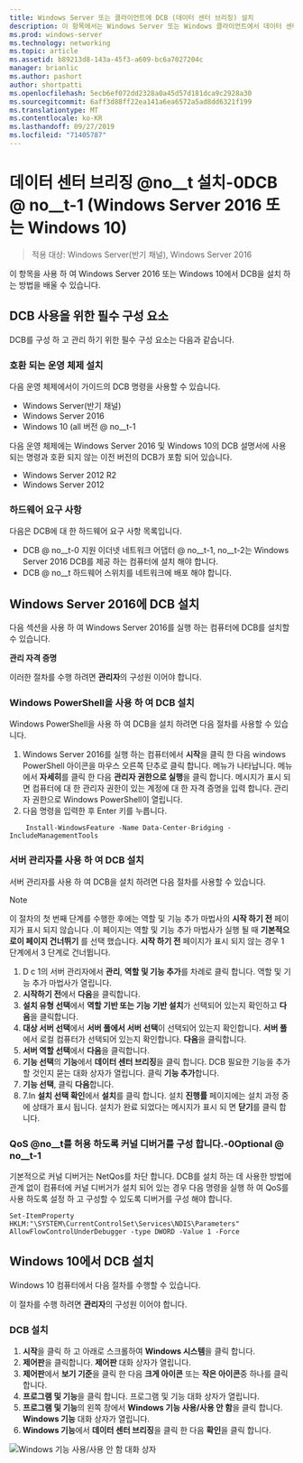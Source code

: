 ```yaml
---
title: Windows Server 또는 클라이언트에 DCB (데이터 센터 브리징) 설치
description: 이 항목에서는 Windows Server 또는 Windows 클라이언트에서 데이터 센터 브리징을 설치 하는 방법에 대 한 지침을 제공 합니다.
ms.prod: windows-server
ms.technology: networking
ms.topic: article
ms.assetid: b89213d8-143a-45f3-a609-bc6a7027204c
manager: brianlic
ms.author: pashort
author: shortpatti
ms.openlocfilehash: 5ecb6ef072dd2328a0a45d57d181dca9c2928a30
ms.sourcegitcommit: 6aff3d88ff22ea141a6ea6572a5ad8dd6321f199
ms.translationtype: MT
ms.contentlocale: ko-KR
ms.lasthandoff: 09/27/2019
ms.locfileid: "71405787"
---
```

# <a name="install-data-center-bridging-dcb-in-windows-server-2016-or-windows-10"></a>데이터 센터 브리징 @no__t 설치-0DCB @ no__t-1 (Windows Server 2016 또는 Windows 10)

>적용 대상: Windows Server(반기 채널), Windows Server 2016

이 항목을 사용 하 여 Windows Server 2016 또는 Windows 10에서 DCB을 설치 하는 방법을 배울 수 있습니다.

## <a name="prerequisites-for-using-dcb"></a>DCB 사용을 위한 필수 구성 요소

DCB를 구성 하 고 관리 하기 위한 필수 구성 요소는 다음과 같습니다.

### <a name="install-a-compatible-operating-system"></a>호환 되는 운영 체제 설치

다음 운영 체제에서이 가이드의 DCB 명령을 사용할 수 있습니다.

- Windows Server(반기 채널)
- Windows Server 2016
- Windows 10 \(all 버전 @ no__t-1

다음 운영 체제에는 Windows Server 2016 및 Windows 10의 DCB 설명서에 사용 되는 명령과 호환 되지 않는 이전 버전의 DCB가 포함 되어 있습니다.

- Windows Server 2012 R2
- Windows Server 2012

###  <a name="hardware-requirements"></a>하드웨어 요구 사항

다음은 DCB에 대 한 하드웨어 요구 사항 목록입니다.

- DCB @ no__t-0 지원 이더넷 네트워크 어댑터 @ no__t-1, no__t-2는 Windows Server 2016 DCB를 제공 하는 컴퓨터에 설치 해야 합니다.
- DCB @ no__t 하드웨어 스위치를 네트워크에 배포 해야 합니다.


## <a name="install-dcb-in-windows-server-2016"></a>Windows Server 2016에 DCB 설치

다음 섹션을 사용 하 여 Windows Server 2016를 실행 하는 컴퓨터에 DCB를 설치할 수 있습니다.

**관리 자격 증명**

이러한 절차를 수행 하려면 **관리자**의 구성원 이어야 합니다.

### <a name="install-dcb-using-windows-powershell"></a>Windows PowerShell을 사용 하 여 DCB 설치

Windows PowerShell을 사용 하 여 DCB을 설치 하려면 다음 절차를 사용할 수 있습니다.

1. Windows Server 2016를 실행 하는 컴퓨터에서 **시작**을 클릭 한 다음 windows PowerShell 아이콘을 마우스 오른쪽 단추로 클릭 합니다. 메뉴가 나타납니다. 메뉴에서 **자세히**를 클릭 한 다음 **관리자 권한으로 실행**을 클릭 합니다. 메시지가 표시 되 면 컴퓨터에 대 한 관리자 권한이 있는 계정에 대 한 자격 증명을 입력 합니다. 관리자 권한으로 Windows PowerShell이 열립니다.
2. 다음 명령을 입력한 후 Enter 키를 누릅니다.

````
    Install-WindowsFeature -Name Data-Center-Bridging -IncludeManagementTools
````

### <a name="install-dcb-using-server-manager"></a>서버 관리자를 사용 하 여 DCB 설치

서버 관리자를 사용 하 여 DCB을 설치 하려면 다음 절차를 사용할 수 있습니다.

>[!NOTE]
>이 절차의 첫 번째 단계를 수행한 후에는 역할 및 기능 추가 마법사의 **시작 하기 전** 페이지가 표시 되지 않습니다 .이 페이지는 역할 및 기능 추가 마법사가 실행 될 때 **기본적으로이 페이지 건너뛰기** 를 선택 했습니다. **시작 하기 전** 페이지가 표시 되지 않는 경우 1 단계에서 3 단계로 건너뜁니다.

1. D c 1의 서버 관리자에서 **관리**, **역할 및 기능 추가**를 차례로 클릭 합니다. 역할 및 기능 추가 마법사가 열립니다.
2. **시작하기 전**에서 **다음**을 클릭합니다.
3. **설치 유형 선택**에서 **역할 기반 또는 기능 기반 설치**가 선택되어 있는지 확인하고 **다음**을 클릭합니다.
4. **대상 서버 선택**에서 **서버 풀에서 서버 선택**이 선택되어 있는지 확인합니다. **서버 풀**에서 로컬 컴퓨터가 선택되어 있는지 확인합니다. **다음**을 클릭합니다.
5. **서버 역할 선택**에서 **다음**을 클릭합니다.
6. **기능 선택**의 **기능**에서 **데이터 센터 브리징**을 클릭 합니다. DCB 필요한 기능을 추가할 것인지 묻는 대화 상자가 열립니다. 클릭 **기능 추가**합니다.
7. **기능 선택**, 클릭 **다음**합니다. 
8. 7.In **설치 선택 확인**에서 **설치**를 클릭 합니다. 설치 **진행률** 페이지에는 설치 과정 중에 상태가 표시 됩니다. 설치가 완료 되었다는 메시지가 표시 되 면 **닫기**를 클릭 합니다.

### <a name="configure-the-kernel-debugger-to-allow-qos-optional"></a>QoS @no__t를 허용 하도록 커널 디버거를 구성 합니다.-0Optional @ no__t-1

 기본적으로 커널 디버거는 NetQos를 차단 합니다. DCB를 설치 하는 데 사용한 방법에 관계 없이 컴퓨터에 커널 디버거가 설치 되어 있는 경우 다음 명령을 실행 하 여 QoS를 사용 하도록 설정 하 고 구성할 수 있도록 디버거를 구성 해야 합니다.

````
Set-ItemProperty HKLM:"\SYSTEM\CurrentControlSet\Services\NDIS\Parameters" AllowFlowControlUnderDebugger -type DWORD -Value 1 -Force
````

## <a name="install-dcb-in-windows-10"></a>Windows 10에서 DCB 설치

Windows 10 컴퓨터에서 다음 절차를 수행할 수 있습니다.

이 절차를 수행 하려면 **관리자**의 구성원 이어야 합니다.

### <a name="install-dcb"></a>DCB 설치

1. **시작**을 클릭 하 고 아래로 스크롤하여 **Windows 시스템**을 클릭 합니다.
2. **제어판**을 클릭합니다. **제어판** 대화 상자가 열립니다.
3. **제어판**에서 **보기 기준**을 클릭 한 다음 **크게 아이콘** 또는 **작은 아이콘**중 하나를 클릭 합니다.
4. **프로그램 및 기능**을 클릭 합니다. 프로그램 및 기능 대화 상자가 열립니다.
5. **프로그램 및 기능**의 왼쪽 창에서 **Windows 기능 사용/사용 안 함**을 클릭 합니다. **Windows 기능** 대화 상자가 열립니다.
6. **Windows 기능**에서 **데이터 센터 브리징**을 클릭 한 다음 **확인**을 클릭 합니다.

![Windows 기능 사용/사용 안 함 대화 상자](../../media/Dcb-Scripting/Dcb-Scripting.jpg)


